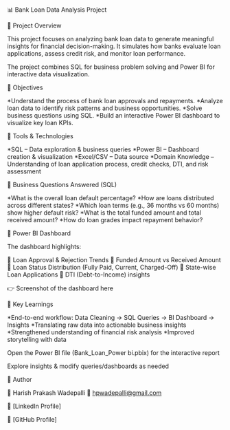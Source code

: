 📊 Bank Loan Data Analysis Project

🔹 Project Overview

This project focuses on analyzing bank loan data to generate meaningful insights for financial decision-making. It simulates how banks evaluate loan applications, assess credit risk, and monitor loan performance.

The project combines SQL for business problem solving and Power BI for interactive data visualization.

🔹 Objectives

*Understand the process of bank loan approvals and repayments.
*Analyze loan data to identify risk patterns and business opportunities.
*Solve business questions using SQL.
*Build an interactive Power BI dashboard to visualize key loan KPIs.

🔹 Tools & Technologies

*SQL – Data exploration & business queries
*Power BI – Dashboard creation & visualization
*Excel/CSV – Data source
*Domain Knowledge – Understanding of loan application process, credit checks, DTI, and risk assessment

🔹 Business Questions Answered (SQL)

*What is the overall loan default percentage?
*How are loans distributed across different states?
*Which loan terms (e.g., 36 months vs 60 months) show higher default risk?
*What is the total funded amount and total received amount?
*How do loan grades impact repayment behavior?

🔹 Power BI Dashboard

The dashboard highlights:

📌 Loan Approval & Rejection Trends
📌 Funded Amount vs Received Amount
📌 Loan Status Distribution (Fully Paid, Current, Charged-Off)
📌 State-wise Loan Applications
📌 DTI (Debt-to-Income) insights

👉 Screenshot of the dashboard here

🔹 Key Learnings

*End-to-end workflow: Data Cleaning → SQL Queries → BI Dashboard → Insights
*Translating raw data into actionable business insights
*Strengthened understanding of financial risk analysis
*Improved storytelling with data



Open the Power BI file (Bank_Loan_Power bi.pbix) for the interactive report

Explore insights & modify queries/dashboards as needed


🔹 Author

👤 Harish Prakash Wadepalli
📧 hpwadepalli@gmail.com

💼 [LinkedIn Profile]

🐙 [GitHub Profile]
